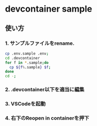 # devcontainer sample

## 使い方

### 1. サンプルファイルをrename.
~~~bash
cp .env.sample .env;
cd .devcontainer
for f in *.sample;do
  cp ${f%.sample} $f;
done
cd -;
~~~
### 2. .devcontainer以下を適当に編集
### 3. VSCodeを起動
### 4. 右下のReopen in containerを押下